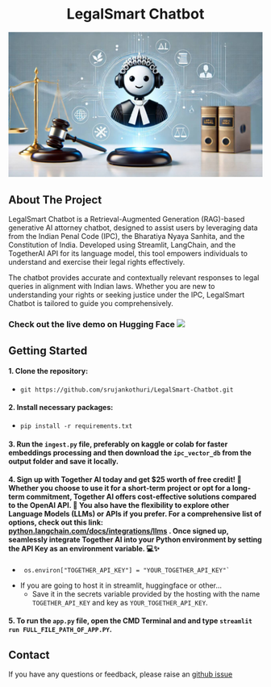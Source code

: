 <h1 align="center">LegalSmart Chatbot</h1>


<p align="center">
<img src="https://github.com/srujankothuri/LegalSmart-Chatbot/blob/e896298cd49582cc06194d088f62dd993409367a/chatbot_legal.jpeg"/>
</p>

## About The Project
LegalSmart Chatbot is a Retrieval-Augmented Generation (RAG)-based generative AI attorney chatbot, designed to assist users by leveraging data from the Indian Penal Code (IPC), the Bharatiya Nyaya Sanhita, and the Constitution of India. Developed using Streamlit, LangChain, and the TogetherAI API for its language model, this tool empowers individuals to understand and exercise their legal rights effectively.

The chatbot provides accurate and contextually relevant responses to legal queries in alignment with Indian laws. Whether you are new to understanding your rights or seeking justice under the IPC, LegalSmart Chatbot is tailored to guide you comprehensively.
<br>





### Check out the live demo on Hugging Face <a href="https://huggingface.co/spaces/harshitv804/LawGPT"><img src="https://static.vecteezy.com/system/resources/previews/009/384/880/non_2x/click-here-button-clipart-design-illustration-free-png.png" width="120" height="auto"></a>

## Getting Started

#### 1. Clone the repository:
   - ```
     git https://github.com/srujankothuri/LegalSmart-Chatbot.git
     ```
#### 2. Install necessary packages:
   - ```
     pip install -r requirements.txt
     ```
#### 3. Run the `ingest.py` file, preferably on kaggle or colab for faster embeddings processing and then download the `ipc_vector_db` from the output folder and save it locally.
#### 4. Sign up with Together AI today and get $25 worth of free credit! 🎉 Whether you choose to use it for a short-term project or opt for a long-term commitment, Together AI offers cost-effective solutions compared to the OpenAI API. 🚀 You also have the flexibility to explore other Language Models (LLMs) or APIs if you prefer. For a comprehensive list of options, check out this link: [python.langchain.com/docs/integrations/llms](https://python.langchain.com/docs/integrations/llms) . Once signed up, seamlessly integrate Together AI into your Python environment by setting the API Key as an environment variable. 💻✨ 
   - ```
      os.environ["TOGETHER_API_KEY"] = "YOUR_TOGETHER_API_KEY"`
     ```
   - If you are going to host it in streamlit, huggingface or other...
      - Save it in the secrets variable provided by the hosting with the name `TOGETHER_API_KEY` and key as `YOUR_TOGETHER_API_KEY`.

#### 5. To run the `app.py` file, open the CMD Terminal and and type `streamlit run FULL_FILE_PATH_OF_APP.PY`.

## Contact
If you have any questions or feedback, please raise an [github issue](https://github.com/srujankothuri/LegalSmart-Chatbot/issues)
